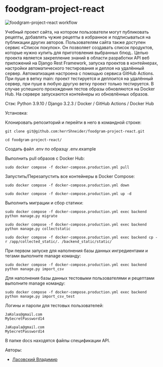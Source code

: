 # foodgram-project-react
![foodgram-project-react workflow](https://github.com/herrShneider/foodgram-project-react/actions/workflows/main.yml/badge.svg)

  Учебный проект сайта, на котором пользователи могут публиковать рецепты, добавлять чужие рецепты в избранное и подписываться на публикации других авторов. Пользователям сайта также доступен сервис «Список покупок». Он позволяет создавать список продуктов, которые нужно купить для приготовления выбранных блюд.. Целью проекта является закрепление знаний в области разработки API веб приложений на Django Rest Framework, запуска проектов в контейнерах, настройки автоматического тестирования и деплоя на удалённый сервер.
Автоматизация настроена с помощью сервиса GitHub Actions.
При пуше в ветку main:
проект тестируется и деплоится на удалённый сервер,
при пуше в любую другую ветку проект только тестируется.
В случае успешного прохождения тестов образы обновляются на Docker Hub.
На сервере запускаются контейнеры из обновлённых образов.

Стэк: Python 3.9.10 / Django 3.2.3 / Docker / GitHub Actions / Docker Hub


Установка:

Клонировать репозиторий и перейти в него в командной строке:

```
git clone git@github.com:herrShneider/foodgram-project-react.git
```

```
cd foodgram-project-react/
```
Создать файл .env по образцу .env.example


Выполнить pull образов с Docker Hub:

```
sudo docker compose -f docker-compose.production.yml pull
```

Запустить/Перезапустить все контейнеры в Docker Compose:
```
sudo docker compose -f docker-compose.production.yml down
```
```
sudo docker compose -f docker-compose.production.yml up -d
```

Выполнить миграции и сбор статики:
```
sudo docker compose -f docker-compose.production.yml exec backend python manage.py migrate
```
```
sudo docker compose -f docker-compose.production.yml exec backend python manage.py collectstatic
```
```
sudo docker compose -f docker-compose.production.yml exec backend cp -r /app/collected_static/. /backend_static/static/
```

При первом запуске для наполнения базы данных ингредиентами и тегами выполните manage команду:
```
sudo docker compose -f docker-compose.production.yml exec backend python manage.py import_csv
```

Для наполнения базы данных тестовыми пользователями и рецептами выполните manage команду:
```
sudo docker compose -f docker-compose.production.yml exec backend python manage.py import_csv_test
```
Логины и пароли для тестовых пользователей:
```
JaKolas@gmail.com
MySecretPassword14

JaKupala@gmail.com
MySecretPassword14
```

В папке docs находятся файлы спецификации API. 


Авторы: 

- [Ласовский Владимир](https://github.com/herrShneider?tab=repositories) 
